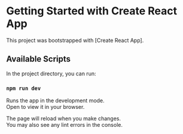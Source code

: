 # Getting Started with Create React App

This project was bootstrapped with [Create React App].

## Available Scripts

In the project directory, you can run:

### `npm run dev`

Runs the app in the development mode.\
Open to view it in your browser.

The page will reload when you make changes.\
You may also see any lint errors in the console.






